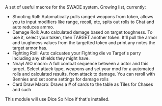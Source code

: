 A set of useful macros for the SWADE system. Growing list, currently:

- Shooting Roll: Automatically pulls ranged weapons from token, allows you to input modifiers like range, recoil, etc, spits out rolls to Chat and auto reduces ammo.
- Damage Roll: Auto calculated damage based on target toughness. To use it, select your token, then TARGET another token. It'll pull the armor and toughness values from the targetted token and print any notes the target armor has.
- Fighting Roll: Auto calcuates your Fighting die vs Target's parry including any shields they might have.
- Nnayl AIO macro: A full combat sequence between a actor and this target. Select attack type, weapons and set your mod for a automated rolls and calculated results, from attack to damage. You can reroll with Bennies and set some settings for damage rolls
- Card Draw Macro: Draws a # of cards to the table as Tiles for Chases and such

This module will use Dice So Nice if that's installed.